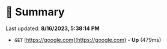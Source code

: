 # 📖 Summary
Last updated: **8/16/2023, 5:38:14 PM**

- `GET` [https://google.com](https://google.com) - **Up** (479ms)
